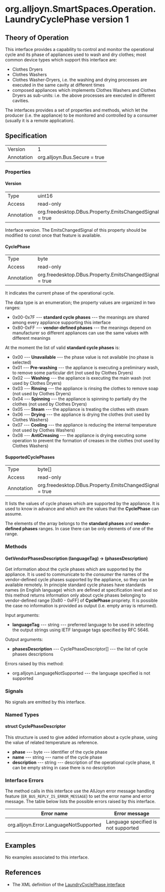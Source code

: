 # org.alljoyn.SmartSpaces.Operation.LaundryCyclePhase version 1

## Theory of Operation

This interface provides a capability to control and monitor the operational
cycle and its phase of appliances used to wash and dry clothes; most common
device types which support this interface are:

  * Clothes Dryers
  * Clothes Washers
  * Clothes Washer-Dryers, i.e. the washing and drying processes are executed in
    the same cavity at different times
  * composed appliances which implements Clothes Washers and Clothes Dryers as
    sub-units: i.e. the above processes are executed in different cavities.

The interfaces provides a set of properties and methods, which let the producer
(i.e. the appliance) to be monitored and controlled by a consumer (usually it
is a remote application).

## Specification

|            |                               |
| ---------- | ----------------------------- |
| Version    | 1                             |
| Annotation | org.alljoyn.Bus.Secure = true |

### Properties

#### Version

|            |                                                                |
|------------|----------------------------------------------------------------|
| Type       | uint16                                                         |
| Access     | read-only                                                      |
| Annotation | org.freedesktop.DBus.Property.EmitsChangedSignal = true        |

Interface version.
The EmitsChangedSignal of this property should be modified to const once that
feature is available.

#### CyclePhase

|            |                                                         |
| ---------- | ------------------------------------------------------- |
| Type       | byte                                                    |
| Access     | read-only                                               |
| Annotation | org.freedesktop.DBus.Property.EmitsChangedSignal = true |

It indicates the current phase of the operational cycle.

The data type is an enumeration; the property values are organized in two
ranges:

  * 0x00-0x7F --- **standard cycle phases** --- the meanings are shared among
    every appliance supporting this interface
  * 0x80-0xFF --- **vendor-defined phases** --- the meanings depend on
    manufacturer so different appliances can use the same values with different
    meanings

At the moment the list of valid **standard cycle phases** is:
  * 0x00 --- **Unavailable** --- the phase value is not available (no phase is
    selected)
  * 0x01 --- **Pre-washing** --- the appliance is executing a preliminary wash,
    to remove some particular dirt (not used by Clothes Dryers)
  * 0x02 --- **Washing** --- the appliance is executing the main wash (not used
    by Clothes Dryers)
  * 0x03 --- **Rinsing** --- the appliance is rinsing the clothes to remove soap
    (not used by Clothes Dryers)
  * 0x04 --- **Spinning** --- the appliance is spinning to partially dry the
    clothes (not used by Clothes Dryers)
  * 0x05 --- **Steam** --- the appliance is treating the clothes with steam
  * 0x06 --- **Drying** --- the appliance is drying the clothes (not used by
    Clothes Washers)
  * 0x07 --- **Cooling** --- the appliance is reducing the internal temperature
    (not used by Clothes Washers)
  * 0x08 --- **AntiCreasing** --- the appliance is drying executing some
    operation to prevent the formation of creases in the clothes (not used by
    Clothes Washers)

#### SupportedCyclePhases

|            |                                                          |
| ---------- | -------------------------------------------------------- |
| Type       | byte[]                                                   |
| Access     | read-only                                                |
| Annotation | org.freedesktop.DBus.Property.EmitsChangedSignal = true  |

It lists the values of cycle phases which are supported by the appliance.
It is used to know in advance and which are the values that the **CyclePhase**
can assume.

The elements of the array belongs to the **standard phases** and
**vendor-defined phases** ranges. In case there can be only elements of one of
the range.


### Methods

#### GetVendorPhasesDescription (languageTag) -> (phasesDescription)

Get information about the cycle phases which are supported by the appliance.
It is used to communicate to the _consumer_ the names of the vendor-defined cycle
phases supported by the appliance, so they can be available remotely.
In principle standard cycle phases have standards names (in English language)
which are defined at specification level and so this method returns information
only about cycle phases belonging to vendor-defined range [0x80 - 0xFF] of
**CyclePhase** propriety.
It is possible the case no information is provided as output (i.e. empty array
is returned).

Input arguments:

  * **languageTag** --- string --- preferred language to be used in selecting 
  the output strings using IETF language tags specified by RFC 5646.

Output arguments:

  * **phasesDescription** --- CyclePhaseDescriptor[] --- the list of cycle phases
    descriptions

Errors raised by this method:

  * org.alljoyn.LanguageNotSupported --- the language specified is not supported

### Signals

No signals are emitted by this interface.

### Named Types

#### struct CyclePhaseDescriptor

This structure is used to give added information about a cycle phase, using the
value of related temperature as reference.

  * **phase** --- byte --- identifier of the cycle phase
  * **name** --- string --- name of the cycle phase
  * **description** --- string --- description of the operational cycle phase,
    it can be empty string in case there is no description

### Interface Errors

The method calls in this interface use the AllJoyn error message handling
feature (`ER_BUS_REPLY_IS_ERROR_MESSAGE`) to set the error name and error
message. The table below lists the possible errors raised by this interface.

| Error name                                                    | Error message                                     |
|---------------------------------------------------------------|---------------------------------------------------|
| org.alljoyn.Error.LanguageNotSupported                        | Language specified is not supported               |

## Examples

No examples associated to this interface.

## References

  * The XML definition of the [LaundryCyclePhase interface](LaundryCyclePhase-v1.xml)